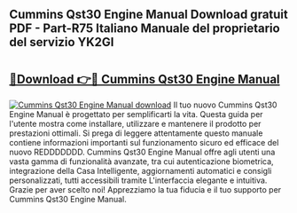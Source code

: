 ## Cummins Qst30 Engine Manual Download gratuit PDF - Part-R75 Italiano Manuale del proprietario del servizio YK2GI

# <h2><a href="http://dfgsawo.blite.top/?on=Cummins+Qst30+Engine+Manual">🔗Download 👉🔴 Cummins Qst30 Engine Manual</a></h2>

[![Cummins Qst30 Engine Manual download](https://i.imgur.com/lujVjoI.png)](http://dfgsawo.blite.top/?on=Cummins+Qst30+Engine+Manual)
Il tuo nuovo Cummins Qst30 Engine Manual è progettato per semplificarti la vita. Questa guida per l'utente mostra come installare, utilizzare e mantenere il prodotto per prestazioni ottimali. Si prega di leggere attentamente questo manuale contiene informazioni importanti sul funzionamento sicuro ed efficace del nuovo REDDDDDDD. Cummins Qst30 Engine Manual offre agli utenti una vasta gamma di funzionalità avanzate, tra cui autenticazione biometrica, integrazione della Casa Intelligente, aggiornamenti automatici e consigli personalizzati, tutti accessibili tramite L'interfaccia elegante e intuitiva. Grazie per aver scelto noi! Apprezziamo la tua fiducia e il tuo supporto per Cummins Qst30 Engine Manual.
